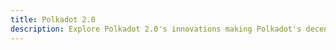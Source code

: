 ```yaml
---
title: Polkadot 2.0
description: Explore Polkadot 2.0's innovations making Polkadot's decentralized computer more accessible and efficient.
---
```


